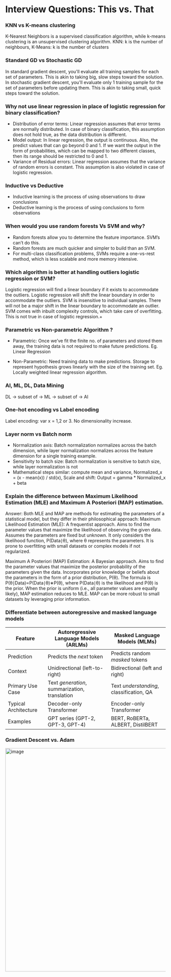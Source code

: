 # Interview Questions: This vs. That
### KNN vs K-means clustering
K-Nearest Neighbors is a supervised classification algorithm, while k-means clustering is an unsupervised clustering algorithm. 
KNN: k is the number of neighbours, K-Means: k is the number of clusters

### Standard GD vs Stochastic GD
In standard gradient descent, you'll evaluate all training samples for each set of parameters. This is akin to taking big, slow steps toward the solution.
In stochastic gradient descent, you'll evaluate only 1 training sample for the set of parameters before updating them. This is akin to taking small, quick steps toward the solution.

### Why not use linear regression in place of logistic regression for binary classification?
* Distribution of error terms: Linear regression assumes that error terms are normally distributed. In case of binary classification, this assumption does not hold true, as the data distribution is different.
* Model output: In linear regression, the output is continuous. Also, the predict values that can go beyond 0 and 1. If we want the output in the form of probabilities, which can be mapped to two different classes, then its range should be restricted to 0 and 1.
* Variance of Residual errors: Linear regression assumes that the variance of random errors is constant. This assumption is also violated in case of logistic regression.

### Inductive vs Deductive
* Inductive learning is the process of using observations to draw conclusions  
* Deductive learning is the process of using conclusions to form observations   

### When would you use random forests Vs SVM and why?
* Random forests allow you to determine the feature importance. SVM’s can’t do this.
* Random forests are much quicker and simpler to build than an SVM.
* For multi-class classification problems, SVMs require a one-vs-rest method, which is less scalable and more memory intensive.

### Which algorithm is better at handling outliers logistic regression or SVM?
Logistic regression will find a linear boundary if it exists to accommodate the outliers. Logistic regression will shift the linear boundary in order to accommodate the outliers. SVM is insensitive to individual samples. There will not be a major shift in the linear boundary to accommodate an outlier. SVM comes with inbuilt complexity controls, which take care of overfitting. This is not true in case of logistic regression.+

### Parametric vs Non-parametric Algorithm ?
* Parametric:  Once we’ve fit the finite no. of parameters and stored them away, the training data is not required to make future predictions. 
Eg. Linear Regression

* Non-Parametric: Need training data to make predictions. Storage to represent hypothesis grows linearly with the size of the training set.
Eg. Locally weighted linear regression algorithm.
### AI, ML, DL, Data Mining
DL -> subset of -> ML -> subset of -> AI 

### One-hot encoding vs Label encoding
Label encoding: var x = 1,2 or 3. No dimensionality increase.

### Layer norm vs Batch norm
* Normalization axis: Batch normalization normalizes across the batch dimension, while layer normalization normalizes across the feature dimension for a single training example.
* Sensitivity to batch size: Batch normalization is sensitive to batch size, while layer normalization is not
* Mathematical steps similar: compute mean and variance, Normalized_x = (x - mean(x)) / std(x), Scale and shift: Output = gamma * Normalized_x + beta

### Explain the difference between Maximum Likelihood Estimation (MLE) and Maximum A Posteriori (MAP) estimation.

Answer: Both MLE and MAP are methods for estimating the parameters of a statistical model, but they differ in their philosophical approach:
Maximum Likelihood Estimation (MLE):
A frequentist approach.
Aims to find the parameter values that maximize the likelihood of observing the given data.
Assumes the parameters are fixed but unknown.
It only considers the likelihood function, P(Data∣θ), where θ represents the parameters.
It is prone to overfitting with small datasets or complex models if not regularized.

Maximum A Posteriori (MAP) Estimation:
A Bayesian approach.
Aims to find the parameter values that maximize the posterior probability of the parameters given the data.
Incorporates prior knowledge or beliefs about the parameters in the form of a prior distribution, P(θ).
The formula is P(θ∣Data)∝P(Data∣θ)∗P(θ), where P(Data∣θ) is the likelihood and P(θ) is the prior.
When the prior is uniform (i.e., all parameter values are equally likely), MAP estimation reduces to MLE.
MAP can be more robust to small datasets by leveraging prior information.

### Differentiate between autoregressive and masked language models

| Feature           | Autoregressive Language Models (ARLMs) | Masked Language Models (MLMs)        |
| ---------------- | ------------------------------------- | ----------------------------------- |
| Prediction | Predicts the *next* token              | Predicts random *masked* tokens             |
| Context| Unidirectional (left-to-right)         | Bidirectional (left and right)       |
| Primary Use Case | Text *generation*, summarization, translation | Text *understanding*, classification, QA |
| Typical Architecture | Decoder-only Transformer               | Encoder-only Transformer             |
| Examples | GPT series (GPT-2, GPT-3, GPT-4)       | BERT, RoBERTa, ALBERT, DistilBERT    |

### Gradient Descent vs. Adam
<img width="702" alt="image" src="https://github.com/user-attachments/assets/0eb8b1b0-39ab-4000-ab68-21e344ec690a" />





